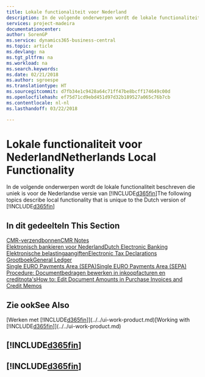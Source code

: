 ```yaml
---
title: Lokale functionaliteit voor Nederland
description: In de volgende onderwerpen wordt de lokale functionaliteit in de Nederlandse versie van Business Central beschreven.
services: project-madeira
documentationcenter: 
author: SorenGP
ms.service: dynamics365-business-central
ms.topic: article
ms.devlang: na
ms.tgt_pltfrm: na
ms.workload: na
ms.search.keywords: 
ms.date: 02/21/2018
ms.author: sgroespe
ms.translationtype: HT
ms.sourcegitcommit: d7fb34e1c9428a64c71ff47be8bcff174649c00d
ms.openlocfilehash: ef75d71cd9ebd451d97d32b189527a065c76b7cb
ms.contentlocale: nl-nl
ms.lasthandoff: 03/22/2018

---
```

# <a name="netherlands-local-functionality"></a><span data-ttu-id="4c093-103">Lokale functionaliteit voor Nederland</span><span class="sxs-lookup"><span data-stu-id="4c093-103">Netherlands Local Functionality</span></span>
<span data-ttu-id="4c093-104">In de volgende onderwerpen wordt de lokale functionaliteit beschreven die uniek is voor de Nederlandse versie van [!INCLUDE[d365fin](../../includes/d365fin_md.md)]</span><span class="sxs-lookup"><span data-stu-id="4c093-104">The following topics describe local functionality that is unique to the Dutch version of [!INCLUDE[d365fin](../../includes/d365fin_md.md)]</span></span>  

## <a name="in-this-section"></a><span data-ttu-id="4c093-105">In dit gedeelte</span><span class="sxs-lookup"><span data-stu-id="4c093-105">In This Section</span></span>  
  [<span data-ttu-id="4c093-106">CMR-verzendbonnen</span><span class="sxs-lookup"><span data-stu-id="4c093-106">CMR Notes</span></span>](cmr-notes.md)  
  [<span data-ttu-id="4c093-107">Elektronisch bankieren voor Nederland</span><span class="sxs-lookup"><span data-stu-id="4c093-107">Dutch Electronic Banking</span></span>](dutch-electronic-banking.md)  
  [<span data-ttu-id="4c093-108">Elektronische belastingaangiften</span><span class="sxs-lookup"><span data-stu-id="4c093-108">Electronic Tax Declarations</span></span>](electronic-tax-declarations.md)  
  [<span data-ttu-id="4c093-109">Grootboek</span><span class="sxs-lookup"><span data-stu-id="4c093-109">General Ledger</span></span>](general-ledger.md)  
  [<span data-ttu-id="4c093-110">Single EURO Payments Area (SEPA)</span><span class="sxs-lookup"><span data-stu-id="4c093-110">Single EURO Payments Area (SEPA)</span></span>](single-euro-payments-area-sepa-.md)  
  [<span data-ttu-id="4c093-111">Procedure: Documentbedragen bewerken in inkoopfacturen en creditnota's</span><span class="sxs-lookup"><span data-stu-id="4c093-111">How to: Edit Document Amounts in Purchase Invoices and Credit Memos</span></span>](how-to-edit-document-amounts-in-purchase-invoices-and-credit-memos.md)  

## <a name="see-also"></a><span data-ttu-id="4c093-112">Zie ook</span><span class="sxs-lookup"><span data-stu-id="4c093-112">See Also</span></span>
<span data-ttu-id="4c093-113">[Werken met [!INCLUDE[d365fin](../../includes/d365fin_md.md)]](../../ui-work-product.md)</span><span class="sxs-lookup"><span data-stu-id="4c093-113">[Working with [!INCLUDE[d365fin](../../includes/d365fin_md.md)]](../../ui-work-product.md)</span></span>  

## [!INCLUDE[d365fin](../../includes/free_trial_md.md)]  
## [!INCLUDE[d365fin](../../includes/training_link_md.md)]

